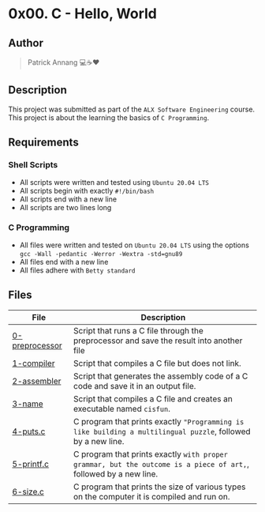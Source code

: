 # 0x00. C - Hello, World

## Author

> Patrick Annang :computer::coffee::heart:

## Description

This project was submitted as part of the `ALX Software Engineering` course.
This project is about the learning the basics of `C Programming`.

## Requirements

### Shell Scripts

- All scripts were written and tested using `Ubuntu 20.04 LTS`
- All scripts begin with exactly `#!/bin/bash`
- All scripts end with a new line
- All scripts are two lines long

### C Programming

- All files were written and tested on `Ubuntu 20.04 LTS` using the options `gcc -Wall -pedantic -Werror -Wextra -std=gnu89`
- All files end with a new line
- All files adhere with `Betty standard`

## Files

| File | Description |
| --- | --- |
| [0-preprocessor](0-preprocessor) | Script that runs a C file through the preprocessor and save the result into another file |
| [1-compiler](1-compiler) | Script that compiles a C file but does not link. |
| [2-assembler](2-assembler) | Script that generates the assembly code of a C code and save it in an output file. |
| [3-name](3-name) | Script that compiles a C file and creates an executable named `cisfun`. |
| [4-puts.c](4-puts.c) | C program that prints exactly `"Programming is like building a multilingual puzzle`, followed by a new line. |
| [5-printf.c](5-printf.c) | C program that prints exactly `with proper grammar, but the outcome is a piece of art,`, followed by a new line. |
| [6-size.c](6-size.c) | C program that prints the size of various types on the computer it is compiled and run on. |
